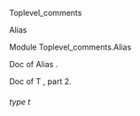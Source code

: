 Toplevel_comments

Alias

Module Toplevel_comments.Alias

Doc of Alias .

Doc of T , part 2.

<a id="type-t"></a>

###### type t